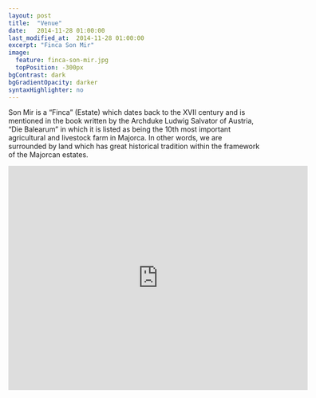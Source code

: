 ```yaml
---
layout: post
title:  "Venue"
date:   2014-11-28 01:00:00
last_modified_at:  2014-11-28 01:00:00
excerpt: "Finca Son Mir"
image:
  feature: finca-son-mir.jpg
  topPosition: -300px
bgContrast: dark
bgGradientOpacity: darker
syntaxHighlighter: no
---
```

Son Mir is a “Finca” (Estate) which dates back to the XVII century and is 
mentioned in the book written by the Archduke Ludwig Salvator of Austria, 
“Die Balearum” in which it is listed as being the 10th most important 
agricultural and livestock farm in Majorca. In other words, we are surrounded 
by land which has great historical tradition within the framework of the 
Majorcan estates.
<p>
<iframe src="https://www.google.com/maps/embed?pb=!1m18!1m12!1m3!1d76725.24510132885!2d2.6259188702210565!3d39.612091844360606!2m3!1f0!2f0!3f0!3m2!1i1024!2i768!4f13.1!3m3!1m2!1s0x1297950d3e9fc6c9%3A0x39699724b68aa2b!2sFinca+Son+Mir!5e0!3m2!1sen!2sus!4v1446685325064" width="600" height="450" frameborder="0" style="border:0" allowfullscreen></iframe>
</p>
